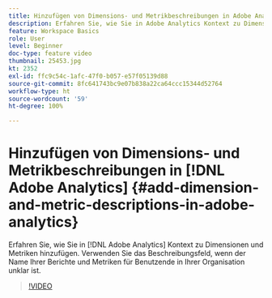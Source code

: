 ```yaml
---
title: Hinzufügen von Dimensions- und Metrikbeschreibungen in Adobe Analytics
description: Erfahren Sie, wie Sie in Adobe Analytics Kontext zu Dimensionen und Metriken hinzufügen.
feature: Workspace Basics
role: User
level: Beginner
doc-type: feature video
thumbnail: 25453.jpg
kt: 2352
exl-id: ffc9c54c-1afc-47f0-b057-e57f05139d88
source-git-commit: 8fc641743bc9e07b838a22ca64ccc15344d52764
workflow-type: ht
source-wordcount: '59'
ht-degree: 100%

---
```


# Hinzufügen von Dimensions- und Metrikbeschreibungen in [!DNL Adobe Analytics] {#add-dimension-and-metric-descriptions-in-adobe-analytics}

Erfahren Sie, wie Sie in [!DNL Adobe Analytics] Kontext zu Dimensionen und Metriken hinzufügen. Verwenden Sie das Beschreibungsfeld, wenn der Name Ihrer Berichte und Metriken für Benutzende in Ihrer Organisation unklar ist.

>[!VIDEO](https://video.tv.adobe.com/v/25453/?quality=12&learn=on)
